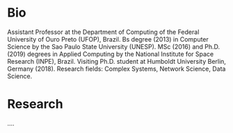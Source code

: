 # Bio

Assistant Professor at the Department of Computing of the Federal University of Ouro Preto (UFOP), Brazil. Bs degree (2013) in Computer Science by the Sao Paulo State University (UNESP). MSc (2016) and Ph.D. (2019) degrees in Applied Computing by the National Institute for Space Research (INPE), Brazil. Visiting Ph.D. student at Humboldt University Berlin, Germany (2018). Research fields: Complex Systems, Network Science, Data Science.


# Research

....
